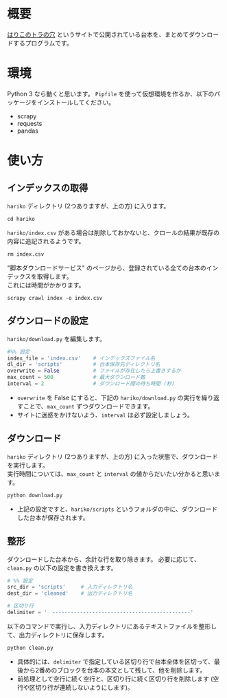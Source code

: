# 概要

[はりこのトラの穴](https://haritora.net/) というサイトで公開されている台本を、まとめてダウンロードするプログラムです。

# 環境

Python 3 なら動くと思います。
`Pipfile` を使って仮想環境を作るか、以下のパッケージをインストールしてください。

- scrapy
- requests
- pandas

# 使い方

## インデックスの取得

`hariko` ディレクトリ (2つありますが、上の方) に入ります。

```
cd hariko
```

`hariko/index.csv` がある場合は削除しておかないと、クロールの結果が既存の内容に追記されるようです。

```
rm index.csv
```

"脚本ダウンロードサービス" のページから、登録されている全ての台本のインデックスを取得します。  
これには時間がかかります。

```
scrapy crawl index -o index.csv
```

## ダウンロードの設定

`hariko/download.py` を編集します。

```python
#%% 設定
index_file = 'index.csv'    # インデックスファイル名
dl_dir = 'scripts'          # 台本保存先ディレクトリ名
overwrite = False           # ファイルが存在したら上書きするか
max_count = 500             # 最大ダウンロード数
interval = 2                # ダウンロード間の待ち時間 (秒)
```

- `overwrite` を False にすると、下記の `hariko/download.py` の実行を繰り返すことで、`max_count` ずつダウンロードできます。
- サイトに迷惑をかけないよう、`interval` は必ず設定しましょう。

## ダウンロード

`hariko` ディレクトリ (2つありますが、上の方) に入った状態で、ダウンロードを実行します。  
実行時間については、`max_count` と `interval` の値からだいたい分かると思います。

```
python download.py
```

- 上記の設定ですと、`hariko/scripts` というフォルダの中に、ダウンロードした台本が保存されます。

## 整形

ダウンロードした台本から、余計な行を取り除きます。
必要に応じて、`clean.py` の以下の設定を書き換えます。

```python
# %% 設定
src_dir = 'scripts'     # 入力ディレクトリ名
dest_dir = 'cleaned'    # 出力ディレクトリ名

# 区切り行
delimiter = '　---------------------------------------------'
```

以下のコマンドで実行し、入力ディレクトリにあるテキストファイルを整形して、出力ディレクトリに保存します。

```
python clean.py
```

- 具体的には、`delimiter` で指定している区切り行で台本全体を区切って、最後から2番めのブロックを台本の本文として残して、他を削除します。
- 前処理として空行に続く空行と、区切り行に続く区切り行を削除します (空行や区切り行が連続しないようにします)。
